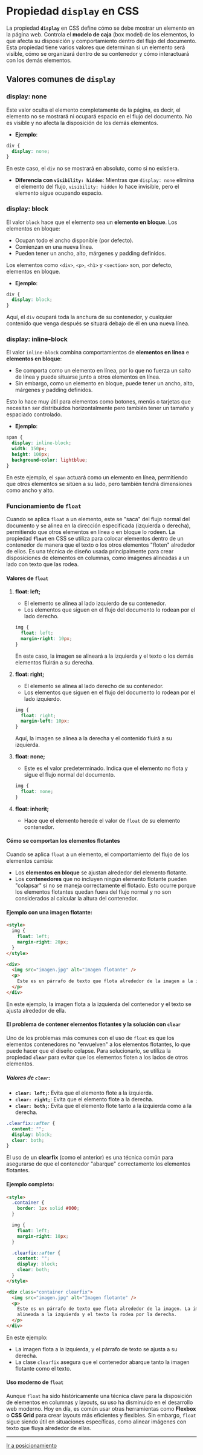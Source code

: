# Propiedad **`display`** en CSS

La propiedad **`display`** en CSS define cómo se debe mostrar un elemento en la página web. Controla el **modelo de caja** (box model) de los elementos, lo que afecta su disposición y comportamiento dentro del flujo del documento. Esta propiedad tiene varios valores que determinan si un elemento será visible, cómo se organizará dentro de su contenedor y cómo interactuará con los demás elementos.

## Valores comunes de `display`

### **display: none**

Este valor oculta el elemento completamente de la página, es decir, el elemento no se mostrará ni ocupará espacio en el flujo del documento. No es visible y no afecta la disposición de los demás elementos.

- **Ejemplo**:
```css
div {
  display: none;
}
```

En este caso, el `div` no se mostrará en absoluto, como si no existiera.

- **Diferencia con `visibility: hidden`**: Mientras que `display: none` elimina el elemento del flujo, `visibility: hidden` lo hace invisible, pero el elemento sigue ocupando espacio.

### **display: block**
El valor `block` hace que el elemento sea un **elemento en bloque**. Los elementos en bloque:
- Ocupan todo el ancho disponible (por defecto).
- Comienzan en una nueva línea.
- Pueden tener un ancho, alto, márgenes y padding definidos.

Los elementos como `<div>`, `<p>`, `<h1>` y `<section>` son, por defecto, elementos en bloque.

- **Ejemplo**:
```css
div {
  display: block;
}
```

Aquí, el `div` ocupará toda la anchura de su contenedor, y cualquier contenido que venga después se situará debajo de él en una nueva línea.

### **display: inline-block**
El valor `inline-block` combina comportamientos de **elementos en línea** e **elementos en bloque**:
- Se comporta como un elemento en línea, por lo que no fuerza un salto de línea y puede situarse junto a otros elementos en línea.
- Sin embargo, como un elemento en bloque, puede tener un ancho, alto, márgenes y padding definidos.

Esto lo hace muy útil para elementos como botones, menús o tarjetas que necesitan ser distribuidos horizontalmente pero también tener un tamaño y espaciado controlado.

- **Ejemplo**:
```css
span {
  display: inline-block;
  width: 150px;
  height: 100px;
  background-color: lightblue;
}
```

En este ejemplo, el `span` actuará como un elemento en línea, permitiendo que otros elementos se sitúen a su lado, pero también tendrá dimensiones como ancho y alto.

### Funcionamiento de **`float`**
Cuando se aplica `float` a un elemento, este se "saca" del flujo normal del documento y se alinea en la dirección especificada (izquierda o derecha), permitiendo que otros elementos en línea o en bloque lo rodeen.
La propiedad **`float`** en CSS se utiliza para colocar elementos dentro de un contenedor de manera que el texto o los otros elementos "floten" alrededor de ellos. Es una técnica de diseño usada principalmente para crear disposiciones de elementos en columnas, como imágenes alineadas a un lado con texto que las rodea.

#### Valores de `float`

1. **float: left;**
   - El elemento se alinea al lado izquierdo de su contenedor.
   - Los elementos que siguen en el flujo del documento lo rodean por el lado derecho.
   ```css
   img {
     float: left;
     margin-right: 10px;
   }
   ```

   En este caso, la imagen se alineará a la izquierda y el texto o los demás elementos fluirán a su derecha.

2. **float: right;**
   - El elemento se alinea al lado derecho de su contenedor.
   - Los elementos que siguen en el flujo del documento lo rodean por el lado izquierdo.
   ```css
   img {
     float: right;
     margin-left: 10px;
   }
   ```

   Aquí, la imagen se alinea a la derecha y el contenido fluirá a su izquierda.

3. **float: none;**
   - Este es el valor predeterminado. Indica que el elemento no flota y sigue el flujo normal del documento.
   ```css
   img {
     float: none;
   }
   ```

4. **float: inherit;**
   - Hace que el elemento herede el valor de `float` de su elemento contenedor.

#### Cómo se comportan los elementos flotantes
Cuando se aplica `float` a un elemento, el comportamiento del flujo de los elementos cambia:
- Los **elementos en bloque** se ajustan alrededor del elemento flotante.
- Los **contenedores** que no incluyen ningún elemento flotante pueden "colapsar" si no se maneja correctamente el flotado. Esto ocurre porque los elementos flotantes quedan fuera del flujo normal y no son considerados al calcular la altura del contenedor.

#### Ejemplo con una imagen flotante:

```html
<style>
  img {
    float: left;
    margin-right: 20px;
  }
</style>

<div>
  <img src="imagen.jpg" alt="Imagen flotante" />
  <p>
    Este es un párrafo de texto que flota alrededor de la imagen a la izquierda.
  </p>
</div>
```

En este ejemplo, la imagen flota a la izquierda del contenedor y el texto se ajusta alrededor de ella.

#### El problema de **contener elementos flotantes** y la solución con `clear`

Uno de los problemas más comunes con el uso de `float` es que los elementos contenedores no "envuelven" a los elementos flotantes, lo que puede hacer que el diseño colapse. Para solucionarlo, se utiliza la propiedad **`clear`** para evitar que los elementos floten a los lados de otros elementos.

##### Valores de `clear`:

- **`clear: left;`**: Evita que el elemento flote a la izquierda.
- **`clear: right;`**: Evita que el elemento flote a la derecha.
- **`clear: both;`**: Evita que el elemento flote tanto a la izquierda como a la derecha.

```css
.clearfix::after {
  content: "";
  display: block;
  clear: both;
}
```

El uso de un **clearfix** (como el anterior) es una técnica común para asegurarse de que el contenedor "abarque" correctamente los elementos flotantes.

#### Ejemplo completo:

```html
<style>
  .container {
    border: 1px solid #000;
  }

  img {
    float: left;
    margin-right: 10px;
  }

  .clearfix::after {
    content: "";
    display: block;
    clear: both;
  }
</style>

<div class="container clearfix">
  <img src="imagen.jpg" alt="Imagen flotante" />
  <p>
    Este es un párrafo de texto que flota alrededor de la imagen. La imagen está
    alineada a la izquierda y el texto la rodea por la derecha.
  </p>
</div>
```

En este ejemplo:
- La imagen flota a la izquierda, y el párrafo de texto se ajusta a su derecha.
- La clase `clearfix` asegura que el contenedor abarque tanto la imagen flotante como el texto.

#### Uso moderno de `float`

Aunque `float` ha sido históricamente una técnica clave para la disposición de elementos en columnas y layouts, su uso ha disminuido en el desarrollo web moderno. Hoy en día, es común usar otras herramientas como **Flexbox** o **CSS Grid** para crear layouts más eficientes y flexibles. Sin embargo, `float` sigue siendo útil en situaciones específicas, como alinear imágenes con texto que fluya alrededor de ellas.

---

[Ir a posicionamiento](07-posicionamiento.md)
